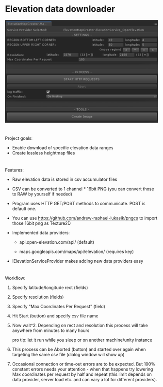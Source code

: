 # Elevation data downloader
![screenshot](screenshot.png)
#
Project goals:
- Enable download of specific elevation data ranges
- Create lossless heightmap files
#
Features:
- Raw elevation data is stored in csv accumulator files
- CSV can be converted to 1 channel * 16bit PNG (you can convert those to RAW by yourself if needed)
- Program uses HTTP GET/POST methods to communicate. POST is default one.
- You can use https://github.com/andrew-raphael-lukasik/pngcs to import those 16bit png as Texture2D
- Implemented data providers:

    - api.open-elevation.com/api/ (default)
    
    - maps.googleapis.com/maps/api/elevation/ (requires key)
    
- IElevationServiceProvider makes adding new data providers easy 
#
Workflow:
1. Specify latitude/longitude rect (fields)
2. Specify resolution (fields)
3. Specify "Max Coordinates Per Request" (field)
4. Hit Start (button) and specify csv file name
5. Now wait^2. Depending on rect and resolution this process will take anywhere from minutes to many hours

    pro tip: let it run while you sleep or on another machine/unity instance

6. This process can be Aborted (button) and started over again when targeting the same csv file (dialog window will show up) 
7. Occasional connection or time-out errors are to be expected. But 100% constant errors needs your attention - when that happens try lowering Max coordinates per request by half and repeat (this limit depends on data provider, server load etc. and can vary a lot for different providers).
#
